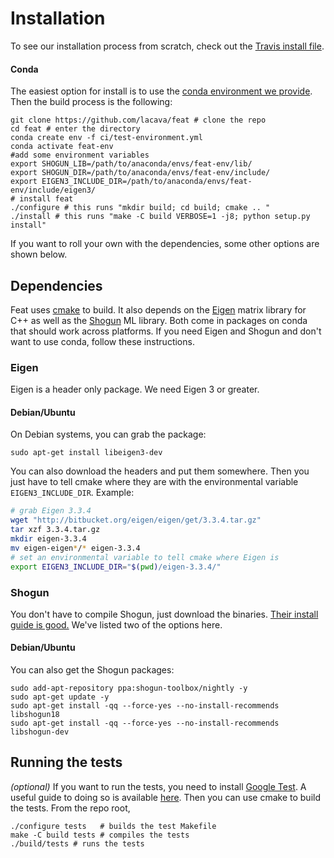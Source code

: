 # Installation

To see our installation process from scratch, check out the [Travis install file](http://github.com/lacava/feat/blob/master/ci/.travis_install.sh).

#### Conda

The easiest option for install is to use the [conda environment we provide](http://github.com/lacava/feat/blob/master/ci/test-environment.yml). 
Then the build process is the following:

    git clone https://github.com/lacava/feat # clone the repo
    cd feat # enter the directory
    conda create env -f ci/test-environment.yml
    conda activate feat-env
    #add some environment variables
    export SHOGUN_LIB=/path/to/anaconda/envs/feat-env/lib/
    export SHOGUN_DIR=/path/to/anaconda/envs/feat-env/include/
    export EIGEN3_INCLUDE_DIR=/path/to/anaconda/envs/feat-env/include/eigen3/
    # install feat
    ./configure # this runs "mkdir build; cd build; cmake .. " 
    ./install # this runs "make -C build VERBOSE=1 -j8; python setup.py install"
    

If you want to roll your own with the dependencies, some other options are shown below. 

## Dependencies

Feat uses [cmake](https://cmake.org/) to build. 
It also depends on the [Eigen](http://eigen.tuxfamily.org) matrix library for C++ as well as the [Shogun](http://shogun.ml) ML library. 
Both come in packages on conda that should work across platforms. 
If you need Eigen and Shogun and don't want to use conda, follow these instructions. 

### Eigen 

Eigen is a header only package. We need Eigen 3 or greater. 

#### Debian/Ubuntu 

On Debian systems, you can grab the package: 

    sudo apt-get install libeigen3-dev

You can also download the headers and put them somewhere. Then you just have to tell cmake where they are with the environmental variable `EIGEN3_INCLUDE_DIR`. Example:

```bash
# grab Eigen 3.3.4
wget "http://bitbucket.org/eigen/eigen/get/3.3.4.tar.gz"
tar xzf 3.3.4.tar.gz 
mkdir eigen-3.3.4 
mv eigen-eigen*/* eigen-3.3.4
# set an environmental variable to tell cmake where Eigen is
export EIGEN3_INCLUDE_DIR="$(pwd)/eigen-3.3.4/"
```

### Shogun

You don't have to compile Shogun, just download the binaries. [Their install guide is good.](https://github.com/shogun-toolbox/shogun/blob/develop/doc/readme/INSTALL.md#binaries) We've listed two of the options here.


#### Debian/Ubuntu

You can also get the Shogun packages:

    sudo add-apt-repository ppa:shogun-toolbox/nightly -y
    sudo apt-get update -y
    sudo apt-get install -qq --force-yes --no-install-recommends libshogun18
    sudo apt-get install -qq --force-yes --no-install-recommends libshogun-dev

## Running the tests 

*(optional)* If you want to run the tests, you need to install [Google
Test](https://github.com/google/googletest). A useful guide to doing so is available
[here](https://www.eriksmistad.no/getting-started-with-google-test-on-ubuntu/). Then you can use
cmake to build the tests. From the repo root,

    ./configure tests   # builds the test Makefile
    make -C build tests # compiles the tests
    ./build/tests # runs the tests

